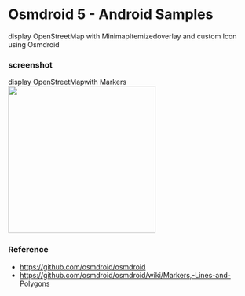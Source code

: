 Osmdroid 5 - Android Samples
===============

display OpenStreetMap with MinimapItemizedoverlay and custom Icon using Osmdroid <br/>

### screenshot <br/>
display  OpenStreetMapwith Markers <br/>
<image src="https://raw.githubusercontent.com/ohwada/Android_Samples/master/Osmdroid5/screentshot/osmdroid5_markers_custom_icon.png" width="300" /> <br/>

### Reference <br/>
- https://github.com/osmdroid/osmdroid<br/>
- https://github.com/osmdroid/osmdroid/wiki/Markers,-Lines-and-Polygons<br/>
